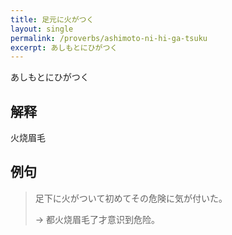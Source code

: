 ```yaml
---
title: 足元に火がつく
layout: single
permalink: /proverbs/ashimoto-ni-hi-ga-tsuku
excerpt: あしもとにひがつく
---
```


あしもとにひがつく

## 解释

火烧眉毛

## 例句

> 足下に火がついて初めてその危険に気が付いた。
>
> → 都火烧眉毛了才意识到危险。

